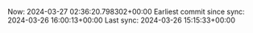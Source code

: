 Now: 2024-03-27 02:36:20.798302+00:00 Earliest commit since sync: 2024-03-26 16:00:13+00:00 Last sync: 2024-03-26 15:15:33+00:00
